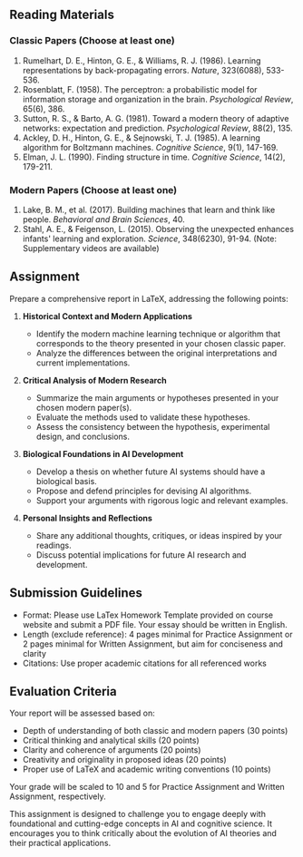 ## Reading Materials

### Classic Papers (Choose at least one)
1. Rumelhart, D. E., Hinton, G. E., & Williams, R. J. (1986). Learning representations by back-propagating errors. *Nature*, 323(6088), 533-536.
2. Rosenblatt, F. (1958). The perceptron: a probabilistic model for information storage and organization in the brain. *Psychological Review*, 65(6), 386.
3. Sutton, R. S., & Barto, A. G. (1981). Toward a modern theory of adaptive networks: expectation and prediction. *Psychological Review*, 88(2), 135.
4. Ackley, D. H., Hinton, G. E., & Sejnowski, T. J. (1985). A learning algorithm for Boltzmann machines. *Cognitive Science*, 9(1), 147-169.
5. Elman, J. L. (1990). Finding structure in time. *Cognitive Science*, 14(2), 179-211.

### Modern Papers (Choose at least one)
1. Lake, B. M., et al. (2017). Building machines that learn and think like people. *Behavioral and Brain Sciences*, 40.
2. Stahl, A. E., & Feigenson, L. (2015). Observing the unexpected enhances infants' learning and exploration. *Science*, 348(6230), 91-94. (Note: Supplementary videos are available)

## Assignment

Prepare a comprehensive report in LaTeX, addressing the following points:

1. **Historical Context and Modern Applications**
   - Identify the modern machine learning technique or algorithm that corresponds to the theory presented in your chosen classic paper.
   - Analyze the differences between the original interpretations and current implementations.

2. **Critical Analysis of Modern Research**
   - Summarize the main arguments or hypotheses presented in your chosen modern paper(s).
   - Evaluate the methods used to validate these hypotheses.
   - Assess the consistency between the hypothesis, experimental design, and conclusions.

3. **Biological Foundations in AI Development**
   - Develop a thesis on whether future AI systems should have a biological basis.
   - Propose and defend principles for devising AI algorithms.
   - Support your arguments with rigorous logic and relevant examples.

4. **Personal Insights and Reflections**
   - Share any additional thoughts, critiques, or ideas inspired by your readings.
   - Discuss potential implications for future AI research and development.

## Submission Guidelines

- Format: Please use LaTex Homework Template provided on course website and submit a PDF file. Your essay should be written in English.
- Length (exclude reference): 4 pages minimal for Practice Assignment or 2 pages minimal for Written Assignment, but aim for conciseness and clarity
- Citations: Use proper academic citations for all referenced works

## Evaluation Criteria

Your report will be assessed based on:
- Depth of understanding of both classic and modern papers (30 points)
- Critical thinking and analytical skills (20 points)
- Clarity and coherence of arguments (20 points)
- Creativity and originality in proposed ideas (20 points)
- Proper use of LaTeX and academic writing conventions (10 points)

Your grade will be scaled to 10 and 5 for Practice Assignment and Written Assignment, respectively.

This assignment is designed to challenge you to engage deeply with foundational and cutting-edge concepts in AI and cognitive science. It encourages you to think critically about the evolution of AI theories and their practical applications.